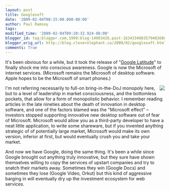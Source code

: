```yaml
---
layout: post
title: Googlesoft
date: '2009-02-04T08:15:00.000-08:00'
author: Paul Ramsey
tags: 
modified_time: '2009-02-04T09:20:32.924-08:00'
blogger_id: tag:blogger.com,1999:blog-14903426.post-1634334083579402680
blogger_orig_url: http://blog.cleverelephant.ca/2009/02/googlesoft.html
comments: True
---
```


It's been obvious for a while, but it took the release of "[Google Latitude](http://apb.directionsmag.com/archives/5357-Google-Latitude-Google-Goes-Mobile-Social.html)" to finally shock me into conscious awareness.  Google is now the Microsoft of internet services.  (Microsoft remains the Microsoft of desktop software. Apple hopes to be the Microsoft of smart phones.)

<img src='http://bsl5.com/blog/wp-content/uploads/2008/01/googlesoft.jpg' style='float:right;border:4px;'/>I'm not referring necessarily to full-on bring-in-the-DoJ monopoly here, but to a level of leadership in market consciousness, and the bottomless pockets, that allow for a form of monopolistic behavior.  I remember reading articles in the late nineties about the death of innovation in desktop software, and one of the factors blamed was the "Microsoft effect" &ndash; investors stopped supporting innovative new desktop software out of fear of Microsoft. Microsoft would allow you as a third-party developer to have a neat little application, to write some shareware, but if you invented anything strategic of of potentially large market, Microsoft would make its own version, inferior at first, but would eventually crush you and take your market.

And now we have Google, doing the same thing.  It's been a while since Google brought out anything truly innovative, but they sure have shown themselves willing to copy the services of upstart companies and try to snatch their markets away.  Sometimes they win (Google Docs) and sometimes they lose (Google Video, Orkut) but this kind of aggressive barging in will eventually dry up the investment ecosystem for web services.

